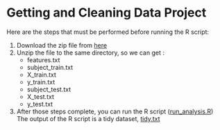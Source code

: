 # **Getting and Cleaning Data Project**
Here are the steps that must be performed before running the R script:
1. Download the zip file from [here](https://d396qusza40orc.cloudfront.net/getdata%2Fprojectfiles%2FUCI%20HAR%20Dataset.zip)
2. Unzip the file to the same directory, so we can get :
   * features.txt
   * subject_train.txt
   * X_train.txt
   * y_train.txt
   * subject_test.txt
   * X_test.txt
   * y_test.txt
4. After those steps complete, you can run the R script ([run_analysis.R](https://github.com/Murtadho108/coursera-getting-and-cleaning-data/blob/master/run_analysis.R))
The output of the R script is a tidy dataset, [tidy.txt](https://github.com/Murtadho108/coursera-getting-and-cleaning-data/blob/master/tidy.txt)

